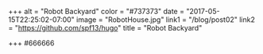 +++
alt = "Robot Backyard"
color = "#737373"
date = "2017-05-15T22:25:02-07:00"
image = "RobotHouse.jpg"
link1 = "/blog/post02"
link2 = "https://github.com/spf13/hugo"
title = "Robot Backyard"

+++
#666666
